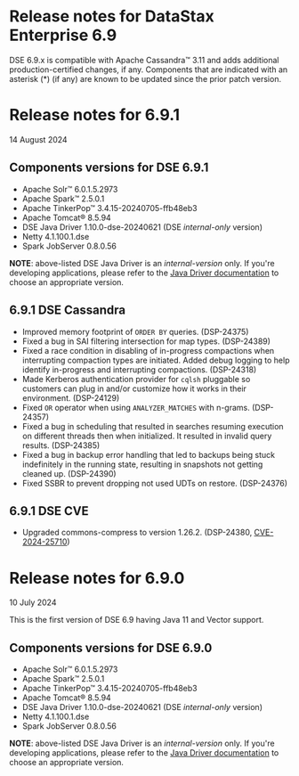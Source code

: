 # Release notes for DataStax Enterprise 6.9
DSE 6.9.x is compatible with Apache Cassandra&trade; 3.11 and adds additional production-certified changes, if any.
Components that are indicated with an asterisk (&ast;) (if any) are known to be updated since the prior patch version.

# Release notes for 6.9.1
14 August 2024

## Components versions for DSE 6.9.1
 * Apache Solr™ 6.0.1.5.2973
 * Apache Spark™ 2.5.0.1
 * Apache TinkerPop™ 3.4.15-20240705-ffb48eb3
 * Apache Tomcat® 8.5.94
 * DSE Java Driver 1.10.0-dse-20240621 (DSE *internal-only* version)
 * Netty 4.1.100.1.dse
 * Spark JobServer 0.8.0.56

**NOTE**: above-listed DSE Java Driver is an _internal-version_ only.
If you're developing applications, please refer to the [Java Driver documentation](https://docs.datastax.com/en/driver-matrix/doc/java-drivers.html) to choose an appropriate version.

## 6.9.1 DSE Cassandra
* Improved memory footprint of `ORDER BY` queries. (DSP-24375)
* Fixed a bug in SAI filtering intersection for map types. (DSP-24389)
* Fixed a race condition in disabling of in-progress compactions when interrupting compaction types are initiated. Added debug logging to help identify in-progress and interrupting compactions. (DSP-24318)
* Made Kerberos authentication provider for `cqlsh` pluggable so customers can plug in and/or customize how it works in their environment. (DSP-24129)
* Fixed `OR` operator when using `ANALYZER_MATCHES` with n-grams. (DSP-24357)
* Fixed a bug in scheduling that resulted in searches resuming execution on different threads then when initialized. It resulted in invalid query results. (DSP-24385)
* Fixed a bug in backup error handling that led to backups being stuck indefinitely in the running state, resulting in snapshots not getting cleaned up. (DSP-24390)
* Fixed SSBR to prevent dropping not used UDTs on restore. (DSP-24376)

## 6.9.1 DSE CVE
* Upgraded commons-compress to version 1.26.2. (DSP-24380, [CVE-2024-25710](https://nvd.nist.gov/vuln/detail/CVE-2024-25710))


# Release notes for 6.9.0
10 July 2024

This is the first version of DSE 6.9 having Java 11 and Vector support.

## Components versions for DSE 6.9.0
 * Apache Solr™ 6.0.1.5.2973
 * Apache Spark™ 2.5.0.1
 * Apache TinkerPop™ 3.4.15-20240705-ffb48eb3
 * Apache Tomcat® 8.5.94
 * DSE Java Driver 1.10.0-dse-20240621 (DSE *internal-only* version)
 * Netty 4.1.100.1.dse
 * Spark JobServer 0.8.0.56

**NOTE**: above-listed DSE Java Driver is an _internal-version_ only.
If you're developing applications, please refer to the [Java Driver documentation](https://docs.datastax.com/en/driver-matrix/doc/java-drivers.html) to choose an appropriate version.
